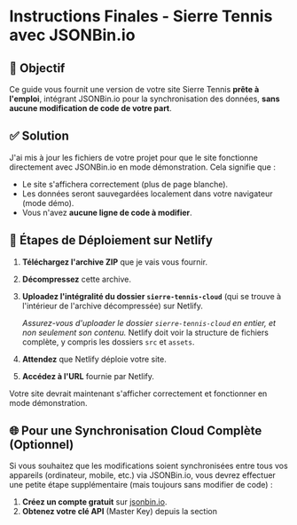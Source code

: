 # Instructions Finales - Sierre Tennis avec JSONBin.io

## 🎯 Objectif
Ce guide vous fournit une version de votre site Sierre Tennis **prête à l'emploi**, intégrant JSONBin.io pour la synchronisation des données, **sans aucune modification de code de votre part**.

## ✅ Solution

J'ai mis à jour les fichiers de votre projet pour que le site fonctionne directement avec JSONBin.io en mode démonstration. Cela signifie que :

- Le site s'affichera correctement (plus de page blanche).
- Les données seront sauvegardées localement dans votre navigateur (mode démo).
- Vous n'avez **aucune ligne de code à modifier**.

## 🚀 Étapes de Déploiement sur Netlify

1.  **Téléchargez l'archive ZIP** que je vais vous fournir.
2.  **Décompressez** cette archive.
3.  **Uploadez l'intégralité du dossier `sierre-tennis-cloud`** (qui se trouve à l'intérieur de l'archive décompressée) sur Netlify.

    *Assurez-vous d'uploader le dossier `sierre-tennis-cloud` en entier, et non seulement son contenu.* Netlify doit voir la structure de fichiers complète, y compris les dossiers `src` et `assets`.

4.  **Attendez** que Netlify déploie votre site.
5.  **Accédez à l'URL** fournie par Netlify.

Votre site devrait maintenant s'afficher correctement et fonctionner en mode démonstration.

## 🌐 Pour une Synchronisation Cloud Complète (Optionnel)

Si vous souhaitez que les modifications soient synchronisées entre tous vos appareils (ordinateur, mobile, etc.) via JSONBin.io, vous devrez effectuer une petite étape supplémentaire (mais toujours sans modifier de code) :

1.  **Créez un compte gratuit** sur [jsonbin.io](https://jsonbin.io).
2.  **Obtenez votre clé API** (Master Key) depuis la section 

